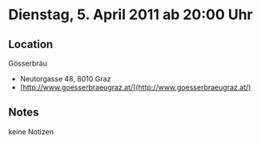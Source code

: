# Dienstag, 5. April 2011 ab 20:00 Uhr

## Location

Gösserbräu

- Neutorgasse 48, 8010 Graz
- [http://www.goesserbraeugraz.at/](http://www.goesserbraeugraz.at/)

## Notes

keine Notizen
